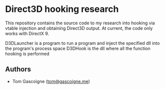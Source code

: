 Direct3D hooking research
=========================
This repository contains the source code to my research into hooking via vtable injection and obtaining Direct3D output.
At current, the code only works with DirectX 9.

D3DLauncher is a program to run a program and inject the specified dll into the program's process space
D3DHook is the dll where all the function hooking is performed

Authors
-------
+ Tom Gascoigne (<tom@gascoigne.me>)
